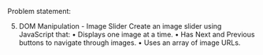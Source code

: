 Problem statement:

5. DOM Manipulation - Image Slider Create an image slider using JavaScript that:
• Displays one image at a time.
• Has Next and Previous buttons to navigate through images.
• Uses an array of image URLs.
